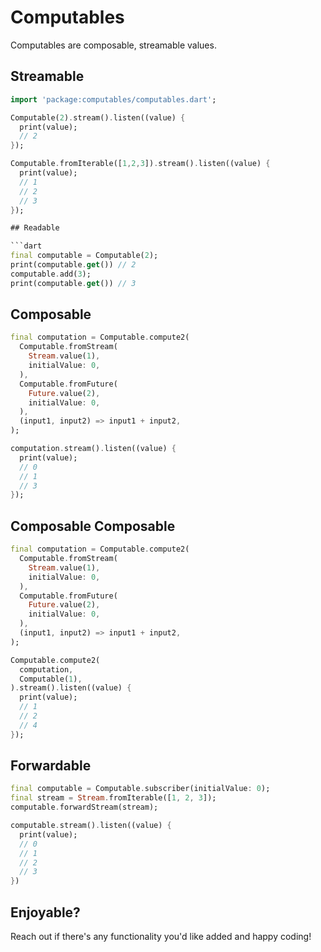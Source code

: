 # Computables

Computables are composable, streamable values.

## Streamable

```dart
import 'package:computables/computables.dart';

Computable(2).stream().listen((value) {
  print(value);
  // 2
});

Computable.fromIterable([1,2,3]).stream().listen((value) {
  print(value);
  // 1
  // 2
  // 3
});

## Readable

```dart
final computable = Computable(2);
print(computable.get()) // 2
computable.add(3);
print(computable.get()) // 3
```

## Composable

```dart
final computation = Computable.compute2(
  Computable.fromStream(
    Stream.value(1),
    initialValue: 0,
  ),
  Computable.fromFuture(
    Future.value(2),
    initialValue: 0,
  ),
  (input1, input2) => input1 + input2,
);

computation.stream().listen((value) {
  print(value);
  // 0
  // 1
  // 3
});
```

## Composable Composable

```dart
final computation = Computable.compute2(
  Computable.fromStream(
    Stream.value(1),
    initialValue: 0,
  ),
  Computable.fromFuture(
    Future.value(2),
    initialValue: 0,
  ),
  (input1, input2) => input1 + input2,
);

Computable.compute2(
  computation,
  Computable(1),
).stream().listen((value) {
  print(value);
  // 1
  // 2
  // 4
});
```

## Forwardable

```dart
final computable = Computable.subscriber(initialValue: 0);
final stream = Stream.fromIterable([1, 2, 3]);
computable.forwardStream(stream);

computable.stream().listen((value) {
  print(value);
  // 0
  // 1
  // 2
  // 3
})
```

## Enjoyable?

Reach out if there's any functionality you'd like added and happy coding!